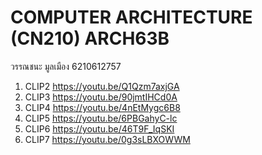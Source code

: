 # COMPUTER ARCHITECTURE (CN210) ARCH63B
วรรณชนะ มูลเมือง 6210612757
1. CLIP2 https://youtu.be/Q1Qzm7axjGA
2. CLIP3 https://youtu.be/90jmtIHCd0A
3. CLIP4 https://youtu.be/4nEtMygc6B8
4. CLIP5 https://youtu.be/6PBGahyC-lc
5. CLIP6 https://youtu.be/46T9F_IqSKI
6. CLIP7 https://youtu.be/0g3sLBXOWWM
